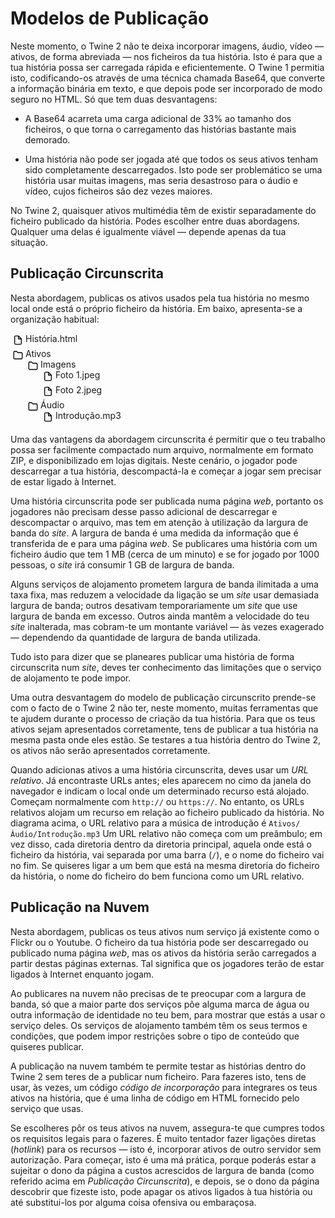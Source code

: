 # Modelos de Publicação

Neste momento, o Twine 2 não te deixa incorporar imagens, áudio, vídeo — ativos, de forma abreviada — nos ficheiros da tua história. Isto é para que a tua história possa ser carregada rápida e eficientemente. O Twine 1 permitia isto, codificando-os através de uma técnica chamada Base64, que converte a informação binária em texto, e que depois pode ser incorporado de modo seguro no HTML. Só que tem duas desvantagens:

-   A Base64 acarreta uma carga adicional de 33% ao tamanho dos ficheiros,
    o que torna o carregamento das histórias bastante mais demorado.

-   Uma história não pode ser jogada até que todos os seus ativos tenham sido
    completamente descarregados. Isto pode ser problemático se uma história usar
    muitas imagens, mas seria desastroso para o áudio e vídeo, cujos ficheiros são
    dez vezes maiores.

No Twine 2, quaisquer ativos multimédia têm de existir separadamente do ficheiro publicado da história. Podes escolher entre duas abordagens. Qualquer uma delas é igualmente viável — depende apenas da tua situação.

## Publicação Circunscrita

Nesta abordagem, publicas os ativos usados pela tua história no mesmo local onde está o próprio ficheiro da história. Em baixo, apresenta-se a organização habitual:

<ul class="directory-listing">
	<li class="file">História.html</li>
	<li class="directory">Ativos
	    <ul>
	        <li class="directory">Imagens
	            <ul>
	                <li class="file">Foto 1.jpeg</li>
	                <li class="file">Foto 2.jpeg</li>
	            </ul>
	        </li>
	        <li class="directory">Áudio
	            <ul>
	                <li class="file">Introdução.mp3</li>
	            </ul>
	        </li>
	    </ul>
	</li>
</ul>

Uma das vantagens da abordagem circunscrita é permitir que o teu trabalho possa ser facilmente compactado num arquivo, normalmente em formato ZIP, e disponibilizado em lojas digitais. Neste cenário, o jogador pode descarregar a tua história, descompactá-la e começar a jogar sem precisar de estar ligado à Internet.

Uma história circunscrita pode ser publicada numa página _web_, portanto os jogadores não precisam desse passo adicional de descarregar e descompactar o arquivo, mas tem em atenção à utilização da largura de banda do _site_. A largura de banda é uma medida da informação que é transferida de e para uma página _web_. Se publicares uma história com um ficheiro áudio que tem 1 MB (cerca de um minuto) e se for jogado por 1000 pessoas, o _site_ irá consumir 1 GB de largura de banda.

Alguns serviços de alojamento prometem largura de banda ilimitada a uma taxa fixa, mas reduzem a velocidade da ligação se um _site_ usar demasiada largura de banda; outros desativam temporariamente um _site_ que use largura de banda em excesso. Outros ainda mantêm a velocidade do teu _site_ inalterada, mas cobram-te um montante variável — às vezes exagerado — dependendo da quantidade de largura de banda utilizada.

Tudo isto para dizer que se planeares publicar uma história de forma circunscrita num _site_, deves ter conhecimento das limitações que o serviço de alojamento te pode impor.

Uma outra desvantagem do modelo de publicação circunscrito prende-se com o facto de o Twine 2 não ter, neste momento, muitas ferramentas que te ajudem durante o processo de criação da tua história. Para que os teus ativos sejam apresentados corretamente, tens de publicar a tua história na mesma pasta onde eles estão. Se testares a tua história dentro do Twine 2, os ativos não serão apresentados corretamente.

Quando adicionas ativos a uma história circunscrita, deves usar um _URL relativo_. Já encontraste URLs antes; eles aparecem no cimo da janela do navegador e indicam o local onde um determinado recurso está alojado. Começam normalmente com `http://` ou `https://`. No entanto, os URLs relativos alojam um recurso em relação ao ficheiro publicado da história. No diagrama acima, o URL relativo para a música de introdução é `Ativos/Áudio/Introdução.mp3` Um URL relativo não começa com um preâmbulo; em vez disso, cada diretoria dentro da diretoria principal, aquela onde está o ficheiro da história, vai separada por uma barra (`/`), e o nome do ficheiro vai no fim. Se quiseres ligar a um bem que está na mesma diretoria do ficheiro da história, o nome do ficheiro do bem funciona como um URL relativo.

## Publicação na Nuvem

Nesta abordagem, publicas os teus ativos num serviço já existente como o Flickr ou o Youtube. O ficheiro da tua história pode ser descarregado ou publicado numa página _web_, mas os ativos da história serão carregados a partir destas páginas externas. Tal significa que os jogadores terão de estar ligados à Internet enquanto jogam.

Ao publicares na nuvem não precisas de te preocupar com a largura de banda, só que a maior parte dos serviços põe alguma marca de água ou outra informação de identidade no teu bem, para mostrar que estás a usar o serviço deles. Os serviços de alojamento também têm os seus termos e condições, que podem impor restrições sobre o tipo de conteúdo que quiseres publicar.

A publicação na nuvem também te permite testar as histórias dentro do Twine 2 sem teres de a publicar num ficheiro. Para fazeres isto, tens de usar, às vezes, um código _código de incorporação_ para integrares os teus ativos na história, que é uma linha de código em HTML fornecido pelo serviço que usas.

Se escolheres pôr os teus ativos na nuvem, assegura-te que cumpres todos os requisitos legais para o fazeres. É muito tentador fazer ligações diretas (_hotlink_) para os recursos — isto é, incorporar ativos de outro servidor sem autorização. Para começar, isto é uma má prática, porque poderás estar a sujeitar o dono da página a custos acrescidos de largura de banda (como referido acima em _Publicação Circunscrita_), e depois, se o dono da página descobrir que fizeste isto, pode apagar os ativos ligados à tua história ou até substitui-los por alguma coisa ofensiva ou embaraçosa.

<style>

ul.directory-listing {
	margin-left: 0;
	padding-left: 0;
}

ul.directory-listing, ul.directory-listing ul {
	list-style-type: none;
}

ul.directory-listing ul {
	margin-left: 0;
	padding-left: 0;
}

ul.directory-listing li.file, ul.directory-listing li.directory {
	padding-left: 24px;
	background-repeat: no-repeat;
	background-size: 16px;
	background-position: 4px 3px;
	min-height: 24px;
}

ul.directory-listing li.file {
	background-image: url(data:image/svg+xml;base64,PHN2ZyB4bWxucz0iaHR0cDovL3d3dy53My5vcmcvMjAwMC9zdmciIHdpZHRoPSIyNCIgaGVpZ2h0PSIyNCIgdmlld0JveD0iMCAwIDI0IDI0IiBmaWxsPSJub25lIiBzdHJva2U9ImN1cnJlbnRDb2xvciIgc3Ryb2tlLXdpZHRoPSIyIiBzdHJva2UtbGluZWNhcD0icm91bmQiIHN0cm9rZS1saW5lam9pbj0icm91bmQiIGNsYXNzPSJmZWF0aGVyIGZlYXRoZXItZmlsZSI+PHBhdGggZD0iTTEzIDJINmEyIDIgMCAwIDAtMiAydjE2YTIgMiAwIDAgMCAyIDJoMTJhMiAyIDAgMCAwIDItMlY5eiI+PC9wYXRoPjxwb2x5bGluZSBwb2ludHM9IjEzIDIgMTMgOSAyMCA5Ij48L3BvbHlsaW5lPjwvc3ZnPg==);
}

ul.directory-listing li.directory {
	background-image: url(data:image/svg+xml;base64,PHN2ZyB4bWxucz0iaHR0cDovL3d3dy53My5vcmcvMjAwMC9zdmciIHdpZHRoPSIyNCIgaGVpZ2h0PSIyNCIgdmlld0JveD0iMCAwIDI0IDI0IiBmaWxsPSJub25lIiBzdHJva2U9ImN1cnJlbnRDb2xvciIgc3Ryb2tlLXdpZHRoPSIyIiBzdHJva2UtbGluZWNhcD0icm91bmQiIHN0cm9rZS1saW5lam9pbj0icm91bmQiIGNsYXNzPSJmZWF0aGVyIGZlYXRoZXItZm9sZGVyIj48cGF0aCBkPSJNMjIgMTlhMiAyIDAgMCAxLTIgMkg0YTIgMiAwIDAgMS0yLTJWNWEyIDIgMCAwIDEgMi0yaDVsMiAzaDlhMiAyIDAgMCAxIDIgMnoiPjwvcGF0aD48L3N2Zz4=);
}

</style>
